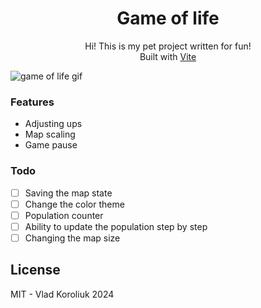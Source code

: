 <h1 align="center">Game of life</h1>
<p align="center">
Hi! This is my pet project written for fun!<br>
 Built with <a href="https://vitejs.dev/">Vite</a>
  </p>

![game of life gif](./docs/game-of-life.gif)

### Features

- Adjusting ups
- Map scaling
- Game pause

### Todo

- [ ] Saving the map state
- [ ] Change the color theme
- [ ] Population counter
- [ ] Ability to update the population step by step
- [ ] Changing the map size

## License

MIT - Vlad Koroliuk 2024
